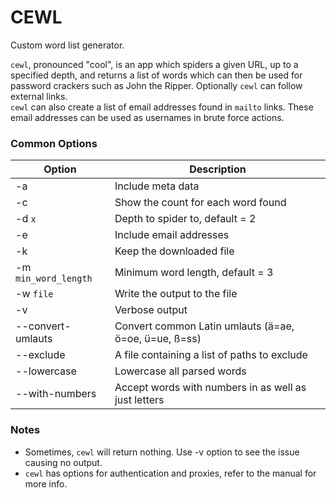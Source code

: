 # CEWL

Custom word list generator.

`cewl`, pronounced "cool", is an app which spiders a given URL, up to a specified depth, and returns a list of words which can then be used for password crackers such as John the Ripper. Optionally `cewl` can follow external links.\
`cewl` can also create a list of email addresses found in `mailto` links. These email addresses can be used as usernames in brute force actions.

### Common Options

| Option | Description |
| --- | --- |
| -a | Include meta data |
| -c | Show the count for each word found |
| -d `x` | Depth to spider to, default = 2 |
| -e | Include email addresses |
| -k | Keep the downloaded file |
| -m `min_word_length` | Minimum word length, default = 3 |
| -w `file` | Write the output to the file |
| -v | Verbose output |
| --convert-umlauts | Convert common Latin umlauts (ä=ae, ö=oe, ü=ue, ß=ss) |
| --exclude | A file containing a list of paths to exclude |
| --lowercase | Lowercase all parsed words |
| --with-numbers | Accept words with numbers in as well as just letters |

### Notes

* Sometimes, `cewl` will return nothing. Use -v option to see the issue causing no output.
* `cewl` has options for authentication and proxies, refer to the manual for more info.


